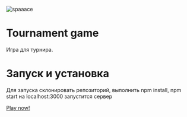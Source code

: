 ![spaaace](https://cloud.githubusercontent.com/assets/3951311/21784604/ffc2d282-d6c4-11e6-97f0-0ada12c4fab7.gif)

# Tournament game
Игра для турнира.

# Запуск и установка
Для запуска склонировать репозиторий, выполнить npm install, npm start
на localhost:3000 запустится сервер


[Play now!](http://uac.mingaliev.ru/)
